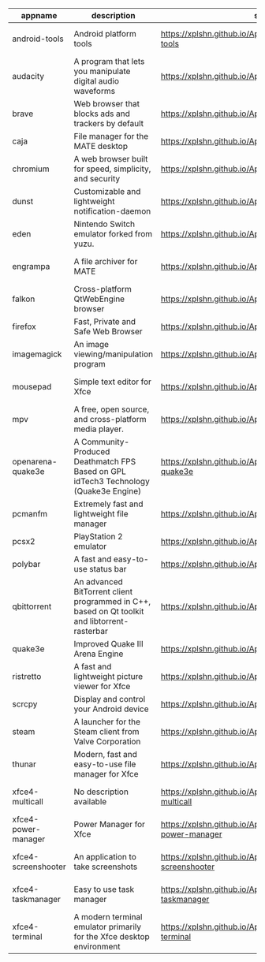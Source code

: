| appname | description | site | download | version |
| ------- | ----------- | ---- | -------- | ------- |
| android-tools | Android platform tools | https://xplshn.github.io/AppBundleHUB#android-tools | https://github.com/xplshn/AppBundleHUB/releases/download/v115-20250624181158/android-tools-24_06_2025-xplshn.dwfs.AppBundle | v115-20250624181158 |
| audacity | A program that lets you manipulate digital audio waveforms | https://xplshn.github.io/AppBundleHUB#audacity | https://github.com/xplshn/AppBundleHUB/releases/download/v115-20250624181158/audacity-24_06_2025-xplshn.dwfs.AppBundle | v115-20250624181158 |
| brave | Web browser that blocks ads and trackers by default | https://xplshn.github.io/AppBundleHUB#brave | https://github.com/xplshn/AppBundleHUB/releases/download/v115-20250624181158/brave-24_06_2025-xplshn.dwfs.AppBundle | v115-20250624181158 |
| caja | File manager for the MATE desktop | https://xplshn.github.io/AppBundleHUB#caja | https://github.com/xplshn/AppBundleHUB/releases/download/v115-20250624181158/caja-24_06_2025-xplshn.dwfs.AppBundle | v115-20250624181158 |
| chromium | A web browser built for speed, simplicity, and security | https://xplshn.github.io/AppBundleHUB#chromium | https://github.com/xplshn/AppBundleHUB/releases/download/v115-20250624181158/chromium-24_06_2025-xplshn.dwfs.AppBundle | v115-20250624181158 |
| dunst | Customizable and lightweight notification-daemon | https://xplshn.github.io/AppBundleHUB#dunst | https://github.com/xplshn/AppBundleHUB/releases/download/v115-20250624181158/dunst-24_06_2025-xplshn.dwfs.AppBundle | v115-20250624181158 |
| eden | Nintendo Switch emulator forked from yuzu. | https://xplshn.github.io/AppBundleHUB#eden | https://github.com/xplshn/AppBundleHUB/releases/download/v115-20250624181158/eden-24_06_2025-xplshn.dwfs.AppBundle | v115-20250624181158 |
| engrampa | A file archiver for MATE | https://xplshn.github.io/AppBundleHUB#engrampa | https://github.com/xplshn/AppBundleHUB/releases/download/v115-20250624181158/engrampa-24_06_2025-xplshn.dwfs.AppBundle | v115-20250624181158 |
| falkon | Cross-platform QtWebEngine browser | https://xplshn.github.io/AppBundleHUB#falkon | https://github.com/xplshn/AppBundleHUB/releases/download/v115-20250624181158/falkon-24_06_2025-xplshn.dwfs.AppBundle | v115-20250624181158 |
| firefox | Fast, Private and Safe Web Browser | https://xplshn.github.io/AppBundleHUB#firefox | https://github.com/xplshn/AppBundleHUB/releases/download/v115-20250624181158/firefox-24_06_2025-xplshn.dwfs.AppBundle | v115-20250624181158 |
| imagemagick | An image viewing/manipulation program | https://xplshn.github.io/AppBundleHUB#imagemagick | https://github.com/xplshn/AppBundleHUB/releases/download/v115-20250624181158/imageMagick-24_06_2025-xplshn.dwfs.AppBundle | v115-20250624181158 |
| mousepad | Simple text editor for Xfce | https://xplshn.github.io/AppBundleHUB#mousepad | https://github.com/xplshn/AppBundleHUB/releases/download/v115-20250624181158/mousepad-24_06_2025-xplshn.dwfs.AppBundle | v115-20250624181158 |
| mpv | A free, open source, and cross-platform media player. | https://xplshn.github.io/AppBundleHUB#mpv | https://github.com/xplshn/AppBundleHUB/releases/download/v115-20250624181158/mpv-24_06_2025-xplshn.dwfs.AppBundle | v115-20250624181158 |
| openarena-quake3e | A Community-Produced Deathmatch FPS Based on GPL idTech3 Technology (Quake3e Engine) | https://xplshn.github.io/AppBundleHUB#openarena-quake3e | https://github.com/xplshn/AppBundleHUB/releases/download/v115-20250624181158/openarena-quake3e.dwfs.AppBundle | v115-20250624181158 |
| pcmanfm | Extremely fast and lightweight file manager | https://xplshn.github.io/AppBundleHUB#pcmanfm | https://github.com/xplshn/AppBundleHUB/releases/download/v115-20250624181158/pcmanfm-24_06_2025-xplshn.dwfs.AppBundle | v115-20250624181158 |
| pcsx2 | PlayStation 2 emulator | https://xplshn.github.io/AppBundleHUB#pcsx2 | https://github.com/xplshn/AppBundleHUB/releases/download/v115-20250624181158/pcsx2-24_06_2025-xplshn.dwfs.AppBundle | v115-20250624181158 |
| polybar | A fast and easy-to-use status bar | https://xplshn.github.io/AppBundleHUB#polybar | https://github.com/xplshn/AppBundleHUB/releases/download/v115-20250624181158/polybar-24_06_2025-xplshn.dwfs.AppBundle | v115-20250624181158 |
| qbittorrent | An advanced BitTorrent client programmed in C++, based on Qt toolkit and libtorrent-rasterbar | https://xplshn.github.io/AppBundleHUB#qbittorrent | https://github.com/xplshn/AppBundleHUB/releases/download/v115-20250624181158/qbittorrent-24_06_2025-xplshn.dwfs.AppBundle | v115-20250624181158 |
| quake3e | Improved Quake III Arena Engine | https://xplshn.github.io/AppBundleHUB#quake3e | https://github.com/xplshn/AppBundleHUB/releases/download/v115-20250624181158/quake3e.dwfs.AppBundle | v115-20250624181158 |
| ristretto | A fast and lightweight picture viewer for Xfce | https://xplshn.github.io/AppBundleHUB#ristretto | https://github.com/xplshn/AppBundleHUB/releases/download/v115-20250624181158/ristretto-24_06_2025-xplshn.dwfs.AppBundle | v115-20250624181158 |
| scrcpy | Display and control your Android device | https://xplshn.github.io/AppBundleHUB#scrcpy | https://github.com/xplshn/AppBundleHUB/releases/download/v115-20250624181158/scrcpy-24_06_2025-xplshn.dwfs.AppBundle | v115-20250624181158 |
| steam | A launcher for the Steam client from Valve Corporation | https://xplshn.github.io/AppBundleHUB#steam | https://github.com/xplshn/AppBundleHUB/releases/download/v115-20250624181158/steam-24_06_2025-xplshn.dwfs.AppBundle | v115-20250624181158 |
| thunar | Modern, fast and easy-to-use file manager for Xfce | https://xplshn.github.io/AppBundleHUB#thunar | https://github.com/xplshn/AppBundleHUB/releases/download/v115-20250624181158/thunar-24_06_2025-xplshn.dwfs.AppBundle | v115-20250624181158 |
| xfce4-multicall | No description available | https://xplshn.github.io/AppBundleHUB#xfce4-multicall | https://github.com/xplshn/AppBundleHUB/releases/download/v115-20250624181158/xfce4-multicall-24_06_2025-xplshn.dwfs.AppBundle | v115-20250624181158 |
| xfce4-power-manager | Power Manager for Xfce | https://xplshn.github.io/AppBundleHUB#xfce4-power-manager | https://github.com/xplshn/AppBundleHUB/releases/download/v115-20250624181158/xfce4-power-manager-24_06_2025-xplshn.dwfs.AppBundle | v115-20250624181158 |
| xfce4-screenshooter | An application to take screenshots | https://xplshn.github.io/AppBundleHUB#xfce4-screenshooter | https://github.com/xplshn/AppBundleHUB/releases/download/v115-20250624181158/xfce4-screenshooter-24_06_2025-xplshn.dwfs.AppBundle | v115-20250624181158 |
| xfce4-taskmanager | Easy to use task manager | https://xplshn.github.io/AppBundleHUB#xfce4-taskmanager | https://github.com/xplshn/AppBundleHUB/releases/download/v115-20250624181158/xfce4-taskmanager-24_06_2025-xplshn.dwfs.AppBundle | v115-20250624181158 |
| xfce4-terminal | A modern terminal emulator primarily for the Xfce desktop environment | https://xplshn.github.io/AppBundleHUB#xfce4-terminal | https://github.com/xplshn/AppBundleHUB/releases/download/v115-20250624181158/xfce4-terminal-24_06_2025-xplshn.dwfs.AppBundle | v115-20250624181158 |
